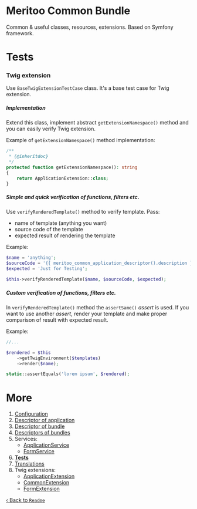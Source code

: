 # Meritoo Common Bundle

Common & useful classes, resources, extensions. Based on Symfony framework.

# Tests

### Twig extension

Use `BaseTwigExtensionTestCase` class. It's a base test case for Twig extension.

##### Implementation

Extend this class, implement abstract `getExtensionNamespace()` method and you can easily verify Twig extension.

Example of `getExtensionNamespace()` method implementation:

```php
/**
 * {@inheritdoc}
 */
protected function getExtensionNamespace(): string
{
    return ApplicationExtension::class;
}
```

##### Simple and quick verification of functions, filters etc.

Use `verifyRenderedTemplate()` method to verify template. Pass:

- name of template (anything you want)
- source code of the template
- expected result of rendering the template

Example:

```php
$name = 'anything';
$sourceCode = '{{ meritoo_common_application_descriptor().description }}';
$expected = 'Just for Testing';

$this->verifyRenderedTemplate($name, $sourceCode, $expected);
```

##### Custom verification of functions, filters etc.

In `verifyRenderedTemplate()` method the `assertSame()` *assert* is used. If you want to use another *assert*, render your template and make proper comparison of result with expected result.

Example:
```php
//...

$rendered = $this
    ->getTwigEnvironment($templates)
    ->render($name);

static::assertEquals('lorem ipsum', $rendered);
```

# More

1. [Configuration](Configuration.md)
2. [Descriptor of application](Descriptor-of-application.md)
3. [Descriptor of bundle](Descriptor-of-bundle.md)
4. [Descriptors of bundles](Descriptors-of-bundles.md)
5. Services:
	- [ApplicationService](Services/ApplicationService.md)
	- [FormService](Services/FormService.md)
6. [**Tests**](Tests.md)
7. [Translations](Translations.md)
8. Twig extensions:
	- [ApplicationExtension](Twig-Extensions/ApplicationExtension.md)
	- [CommonExtension](Twig-Extensions/CommonExtension.md)
	- [FormExtension](Twig-Extensions/FormExtension.md)

[&lsaquo; Back to `Readme`](../README.md)
